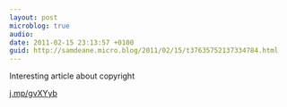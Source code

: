 ```yaml
---
layout: post
microblog: true
audio: 
date: 2011-02-15 23:13:57 +0100
guid: http://samdeane.micro.blog/2011/02/15/t37635752137334784.html
---
```

Interesting article about copyright 

[j.mp/gvXYyb](http://j.mp/gvXYyb)

